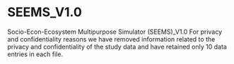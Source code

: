 # SEEMS_V1.0
Socio-Econ-Ecosystem Multipurpose Simulator (SEEMS)_V1.0
For privacy and confidentiality reasons
we have removed information related to the privacy and confidentiality of the study data and have retained only 10 data entries in each file.

